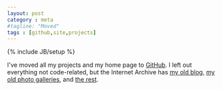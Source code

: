 ```yaml
---
layout: post
category : meta
#tagline: "Moved"
tags : [github,site,projects]
---
```

{% include JB/setup %}

I've moved all my projects and my home page to <a href="http://code.borsboom.io/">GitHub</a>.  I left out everything not code-related, but the Internet Archive has [my old blog](http://web.archive.org/web/20130828131258/http://www.epiphyte.ca/weblog.html), [my old photo galleries](http://web.archive.org/web/20130828131258/http://www.epiphyte.ca/photos.html), and [the rest](http://web.archive.org/web/20130828131258/http://www.epiphyte.ca/).
